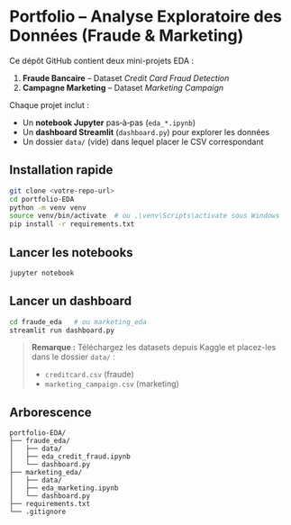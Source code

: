 # Portfolio – Analyse Exploratoire des Données (Fraude & Marketing)

Ce dépôt GitHub contient deux mini-projets EDA :

1. **Fraude Bancaire** – Dataset *Credit Card Fraud Detection*  
2. **Campagne Marketing** – Dataset *Marketing Campaign*

Chaque projet inclut :

- Un **notebook Jupyter** pas‑à‑pas (`eda_*.ipynb`)
- Un **dashboard Streamlit** (`dashboard.py`) pour explorer les données
- Un dossier `data/` (vide) dans lequel placer le CSV correspondant

## Installation rapide

```bash
git clone <votre‑repo‑url>
cd portfolio-EDA
python -m venv venv
source venv/bin/activate  # ou .\venv\Scripts\activate sous Windows
pip install -r requirements.txt
```

## Lancer les notebooks

```bash
jupyter notebook
```

## Lancer un dashboard

```bash
cd fraude_eda   # ou marketing_eda
streamlit run dashboard.py
```

> **Remarque :** Téléchargez les datasets depuis Kaggle et placez-les dans le dossier `data/` :
> - `creditcard.csv` (fraude)  
> - `marketing_campaign.csv` (marketing)

## Arborescence

```
portfolio-EDA/
├── fraude_eda/
│   ├── data/
│   ├── eda_credit_fraud.ipynb
│   └── dashboard.py
├── marketing_eda/
│   ├── data/
│   ├── eda_marketing.ipynb
│   └── dashboard.py
├── requirements.txt
└── .gitignore
```